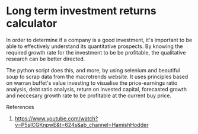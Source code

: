 # Long term investment returns calculator
In order to determine if a company is a good investment, it's important to be able to effectively understand its quantitative prospects. By knowing the required growth rate for the investment to be be profitable, the qualitative research can be better directed. 

The python script does this, and more, by using selenium and beautiful soup to scrap data from the macrotrends website. It uses principles based on warran buffet's value investing to visualise the  price-earnings ratio analysis, debt ratio analysis, return on invested capital, forecasted growth and neccesary growth rate to be profitable at the current buy price.

References
1. https://www.youtube.com/watch?v=P5sICGKnpwE&t=624s&ab_channel=HamishHodder
